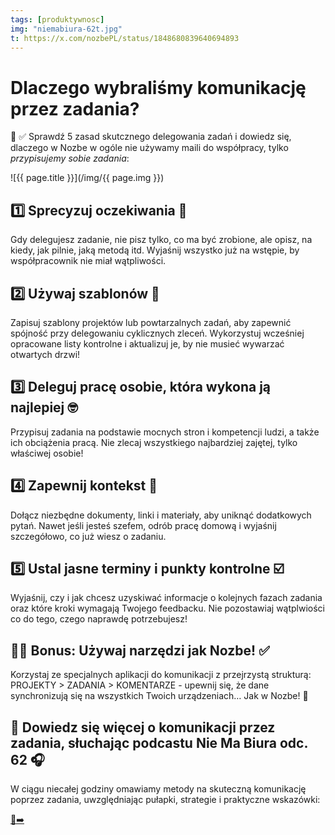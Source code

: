 ```yaml
---
tags: [produktywnosc]
img: "niemabiura-62t.jpg"
t: https://x.com/nozbePL/status/1848680839640694893
---
```


# Dlaczego wybraliśmy komunikację przez zadania?

🦾 ✅ Sprawdź 5 zasad skutcznego delegowania zadań i dowiedz się, dlaczego w Nozbe w ogóle nie używamy maili do współpracy, tylko *przypisujemy sobie zadania*:
<!--More-->

![{{ page.title }}](/img/{{ page.img }})
## 1️⃣ Sprecyzuj oczekiwania 🎯

Gdy delegujesz zadanie, nie pisz tylko, co ma być zrobione, ale opisz, na kiedy, jak pilnie, jaką metodą itd. Wyjaśnij wszystko już na wstępie, by współpracownik nie miał wątpliwości.

## 2️⃣ Używaj szablonów 📝

Zapisuj szablony projektów lub powtarzalnych zadań, aby zapewnić spójność przy delegowaniu cyklicznych zleceń. Wykorzystuj wcześniej opracowane listy kontrolne i aktualizuj je, by nie musieć wywarzać otwartych drzwi!

## 3️⃣ Deleguj pracę osobie, która wykona ją najlepiej 🤓

Przypisuj zadania na podstawie mocnych stron i kompetencji ludzi, a także ich obciążenia pracą. Nie zlecaj wszystkiego najbardziej zajętej, tylko właściwej osobie!

## 4️⃣ Zapewnij kontekst 🔧

Dołącz niezbędne dokumenty, linki i materiały, aby uniknąć dodatkowych pytań. Nawet jeśli jesteś szefem, odrób pracę domową i wyjaśnij szczegółowo, co już wiesz o zadaniu.

## 5️⃣ Ustal jasne terminy i punkty kontrolne ☑️

Wyjaśnij, czy i jak chcesz uzyskiwać informacje o kolejnych fazach zadania oraz które kroki wymagają Twojego feedbacku. Nie pozostawiaj wątplwiości co do tego, czego naprawdę potrzebujesz!

## 👩‍💻 Bonus: Używaj narzędzi jak Nozbe! ✅

Korzystaj ze specjalnych aplikacji do komunikacji z przejrzystą strukturą: PROJEKTY > ZADANIA > KOMENTARZE - upewnij się, że dane synchronizują się na wszystkich Twoich urządzeniach… Jak w Nozbe! 💜

## 🚀 Dowiedz się więcej o komunikacji przez zadania, słuchając podcastu Nie Ma Biura odc. 62 🎧

W ciągu niecałej godziny omawiamy metody na skuteczną komunikację poprzez zadania, uwzględniając pułapki, strategie i praktyczne wskazówki:

[🔗➡️](niemabiura.pl/62)

[n]: https://michael.gratis/nozbe_pl
[np]: https://michael.gratis/nozbepersonal_pl